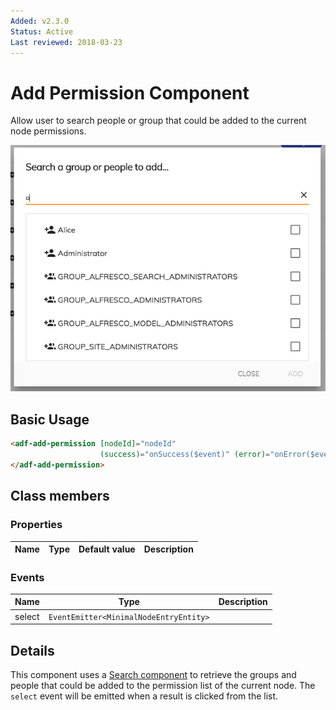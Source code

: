 ```yaml
---
Added: v2.3.0
Status: Active
Last reviewed: 2018-03-23
---
```


# Add Permission Component

Allow user to search people or group that could be added to the current node permissions.

![Add Permission Component](../docassets/images/add-permission-component.png)

## Basic Usage

```html
<adf-add-permission [nodeId]="nodeId"
                    (success)="onSuccess($event)" (error)="onError($event)">
</adf-add-permission>
```

## Class members

### Properties

| Name | Type | Default value | Description |
| -- | -- | -- | -- |

### Events

| Name | Type | Description |
| -- | -- | -- |
| select | `EventEmitter<MinimalNodeEntryEntity>` |  |

## Details
This component uses a [Search component](../search.component.md) to retrieve the
groups and people that could be added to the permission list of the current node.
The `select` event will be emitted when a result is clicked from the list.